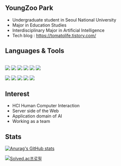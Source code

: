 ## YoungZoo Park

- Undergraduate student in Seoul National University
- Major in Education Studies
- Interdisciplinary Major in Artificial Intelligence
- Tech blog : https://tomatolife.tistory.com/

## Languages & Tools
<br/> <img src="https://img.shields.io/badge/Python-3776AB?style=flat-square&logo=Python&logoColor=white"/> <img src="https://img.shields.io/badge/C-A8B9CC?style=flat-square&logo=c&logoColor=white"/> <img src="https://img.shields.io/badge/C++-00599C?style=flat-square&logo=cpp&logoColor=white"/>  <img src="https://img.shields.io/badge/JAVA-007396?style=flat-square&logo=java&logoColor=white"> <img src="https://img.shields.io/badge/JavaScript-F7DF1E?style=flat-square&logo=js&logoColor=white"/> <img src="https://img.shields.io/badge/OCaml-EC6813?style=flat-square&logo=ocaml&logoColor=white"/> </br>

<img src="https://img.shields.io/badge/Visual%20Studio-5C2D91?style=flat-square&logo=vs&logoColor=white"/> <img src="https://img.shields.io/badge/Visual%20Studio%20Code-007ACC?style=flat-square&logo=vsc&logoColor=white"/> 
<img src="https://img.shields.io/badge/Jupyter-F37626?style=flat-square&logo=jup&logoColor=white"/> <img src="https://img.shields.io/badge/Notion-000000?style=flat-square&logo=not&logoColor=yellow"/> <img src="https://img.shields.io/badge/Slack-4A154B?style=flat-square&logo=not&logoColor=white"/><br/>

## Interest
- HCI Human Computer Interaction
- Server side of the Web
- Application domain of AI
- Working as a team


## Stats

[![Anurag's GitHub stats](https://github-readme-stats.vercel.app/api?username=tomatozoo)](https://github.com/tomatozoo/github-readme-stats)


[![Solved.ac프로필](http://mazassumnida.wtf/api/generate_badge?boj=enkeejuniour)](https://solved.ac/enkeejuniour)
